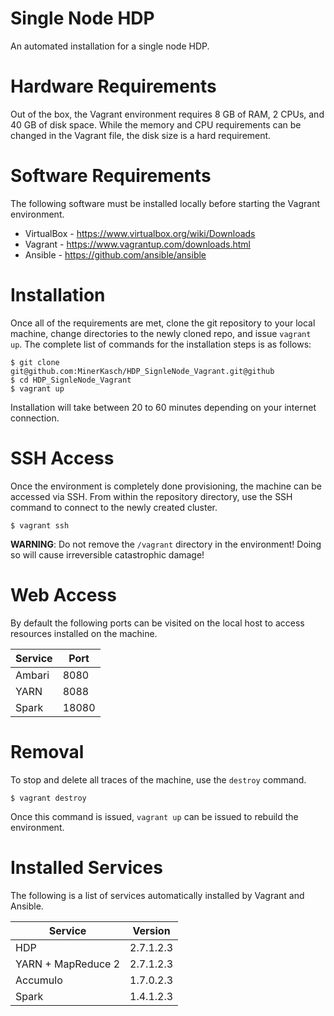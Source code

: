 # Single Node HDP

An automated installation for a single node HDP.

# Hardware Requirements

Out of the box, the Vagrant environment requires 8 GB of RAM, 2 CPUs, and 40 GB of disk space. While the memory and CPU requirements can be changed in the Vagrant file, the disk size is a hard requirement.

# Software Requirements

The following software must be installed locally before starting the Vagrant environment.

* VirtualBox - https://www.virtualbox.org/wiki/Downloads
* Vagrant - https://www.vagrantup.com/downloads.html
* Ansible - https://github.com/ansible/ansible

# Installation

Once all of the requirements are met, clone the git repository to your local machine, change directories to the newly cloned repo, and issue ```vagrant up```. The complete list of commands for the installation steps is as follows:

```
$ git clone git@github.com:MinerKasch/HDP_SignleNode_Vagrant.git@github
$ cd HDP_SignleNode_Vagrant
$ vagrant up
```

Installation will take between 20 to 60 minutes depending on your internet connection.

# SSH Access

Once the environment is completely done provisioning, the machine can be accessed via SSH. From within the repository directory, use the SSH command to connect to the newly created cluster.

```
$ vagrant ssh
```

__WARNING__: Do not remove the ```/vagrant``` directory in the environment! Doing so will cause irreversible catastrophic damage! 

# Web Access

By default the following ports can be visited on the local host to access resources installed on the machine.

| Service | Port  |
| ------- | ----- |
| Ambari  | 8080  |
| YARN    | 8088  |
| Spark   | 18080 | 

# Removal

To stop and delete all traces of the machine, use the ```destroy``` command.

```
$ vagrant destroy
```

Once this command is issued, ```vagrant up``` can be issued to rebuild the environment. 

# Installed Services

The following is a list of services automatically installed by Vagrant and Ansible.

| Service            | Version   |
| ------------------ | --------- |
| HDP                | 2.7.1.2.3 |
| YARN + MapReduce 2 | 2.7.1.2.3 |
| Accumulo           | 1.7.0.2.3 |
| Spark              | 1.4.1.2.3 |
